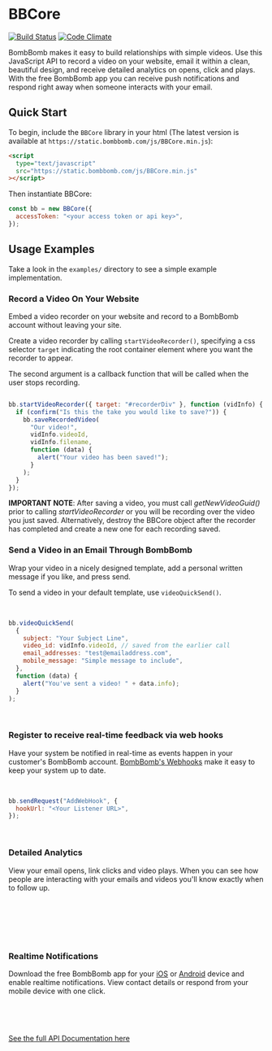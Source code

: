 # BBCore

[![Build Status](https://travis-ci.org/bombbomb/BBCore.svg?branch=master)](https://travis-ci.org/bombbomb/BBCore) [![Code Climate](https://codeclimate.com/github/bombbomb/BBCore/badges/gpa.svg)](https://codeclimate.com/github/bombbomb/BBCore)

BombBomb makes it easy to build relationships with simple videos. Use this JavaScript API to record a video on your website, email it within a clean, beautiful design, and receive detailed analytics on opens, click and plays. With the free BombBomb app you can receive push notifications and respond right away when someone interacts with your email.

## Quick Start

To begin, include the `BBCore` library in your html (The latest version is available at `https://static.bombbomb.com/js/BBCore.min.js`):

```html
<script
  type="text/javascript"
  src="https://static.bombbomb.com/js/BBCore.min.js"
></script>
```

Then instantiate BBCore:

```javascript
const bb = new BBCore({
  accessToken: "<your access token or api key>",
});
```

## Usage Examples

Take a look in the `examples/` directory to see a simple example implementation.

### Record a Video On Your Website

<img src="http://bbemail.s3.amazonaws.com/ART/githubImages/record_animation_250.gif" alt="" align="left" /> Embed a video recorder on your website and record to a BombBomb account without leaving your site.

Create a video recorder by calling `startVideoRecorder()`, specifying a css selector `target` indicating the root container element where you want the recorder to appear.

The second argument is a callback function that will be called when the user stops recording.

<div style="clear:both;"></div>

```javascript
bb.startVideoRecorder({ target: "#recorderDiv" }, function (vidInfo) {
  if (confirm("Is this the take you would like to save?")) {
    bb.saveRecordedVideo(
      "Our video!",
      vidInfo.videoId,
      vidInfo.filename,
      function (data) {
        alert("Your video has been saved!");
      }
    );
  }
});
```

**IMPORTANT NOTE**: After saving a video, you must call _getNewVideoGuid()_ prior to calling _startVideoRecorder_ or you will be recording over the video you just saved. Alternatively, destroy the BBCore object after the recorder has completed and create a new one for each recording saved.
&nbsp;

### Send a Video in an Email Through BombBomb <img src="http://bbemail.s3.amazonaws.com/ART/githubImages/send.jpg" alt="" align="right" />

Wrap your video in a nicely designed template, add a personal written message if you like, and press send.

To send a video in your default template, use `videoQuickSend()`.

&nbsp;

```javascript
bb.videoQuickSend(
  {
    subject: "Your Subject Line",
    video_id: vidInfo.videoId, // saved from the earlier call
    email_addresses: "test@emailaddress.com",
    mobile_message: "Simple message to include",
  },
  function (data) {
    alert("You've sent a video! " + data.info);
  }
);
```

&nbsp;

### Register to receive real-time feedback via web hooks

Have your system be notified in real-time as events happen in your customer's BombBomb account.
[BombBomb's Webhooks](https://support.bombbomb.com/hc/en-us/articles/115000439932-How-do-I-set-up-BombBomb-webhooks) make
it easy to keep your system up to date.

&nbsp;

```javascript
bb.sendRequest("AddWebHook", {
  hookUrl: "<Your Listener URL>",
});
```

&nbsp;

### Detailed Analytics

<img src="http://bbemail.s3.amazonaws.com/ART/githubImages/tracking_static.png" alt="" align="left" /> View your email opens, link clicks and video plays. When you can see how people are interacting with your emails and videos you'll know exactly when to follow up.

&nbsp;

&nbsp;

&nbsp;

### Realtime Notifications <img src="http://bbemail.s3.amazonaws.com/ART/githubImages/notification.jpg" alt="" align="right" />

Download the free BombBomb app for your <a href="https://itunes.apple.com/us/app/bombbomb/id449319652" target="_blank">iOS</a> or <a href="https://play.google.com/store/apps/details?id=com.bombbomb.prod.android" target="_blank">Android</a> device and enable realtime notifications. View contact details or respond from your mobile device with one click.

&nbsp;

&nbsp;

[See the full API Documentation here](docs/build/BBCore.combined.md)

